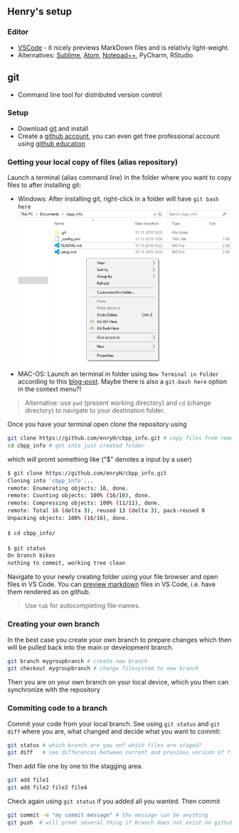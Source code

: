 ## Henry's setup

### Editor
- [VSCode](https://code.visualstudio.com/) - it nicely previews MarkDown files and is relativly light-weight.
- Alternatives: [Sublime](https://www.sublimetext.com/), [Atom](https://atom.io/), [Notepad++](https://notepad-plus-plus.org/), PyCharm, RStudio

## git
- Command line tool for distributed version control

### Setup 
- Download [git](https://git-scm.com/) and install
- Create a [github account](https://github.com/), you can even get free professional account using [github education](https://education.github.com/)

### Getting your local copy of files (alias repository)
Launch a terminal (alias command line) in the folder where you want to copy files to after installing git:

- Windows: After installing git, right-click in a folder will have `git bash here`
![git bash on Windows](Figures/win10_git_bash.png)
- MAC-OS: Launch an terminal in folder using `New Terminal in Folder` according to this [blog-post](https://lifehacker.com/launch-an-os-x-terminal-window-from-a-specific-folder-1466745514). Maybe there is also a `git-bash here` option in the context menu?!

> Alternative: use `pwd` (present working directory) and `cd` (change directory) to navigate to your destination folder.

Once you have your terminal open clone the repository using 

```bash
git clone https://github.com/enryH/cbpp_info.git # copy files from remote server hosted by github
cd cbpp_info # got into just created folder
```
which will promt something like ("$" denotes a input by a user)
```bash
$ git clone https://github.com/enryH/cbpp_info.git
Cloning into 'cbpp_info'...
remote: Enumerating objects: 16, done.
remote: Counting objects: 100% (16/16), done.
remote: Compressing objects: 100% (11/11), done.
remote: Total 16 (delta 3), reused 13 (delta 3), pack-reused 0
Unpacking objects: 100% (16/16), done.

$ cd cbpp_info/

$ git status
On branch bikes
nothing to commit, working tree clean

```

Navigate to your newly creating folder using your file browser and open files in VS Code. You can [preview markdown](https://code.visualstudio.com/docs/languages/markdown) files in VS Code, i.e. have them rendered as on github.


> Use `tab` for autocompleting file-names.

### Creating your own branch
In the best case you create your own branch to prepare changes which then will be pulled back into the main or development branch.

```bash
git branch mygroupbranch # create new branch
git checkout mygroupbranch # change filesystem to new branch
```

Then you are on your own branch on your local device, which you then can synchronize with the repository

### Commiting code to a branch
Commit your code from your local branch. See using `git status` and `git diff` where you are, what changed and decide what you want to commit:

```bash
git status # which branch are you on? which files are staged?
git diff   # see differences between current and previous version of files
```

Then add file one by one to the stagging area.

```bash
git add file1 
git add file2 file3 file4 
```

Check again using `git status` if you added all you wanted. Then commit 

```bash
git commit -m "my commit message" # the message can be anything
git push  # will promt several thing if branch does not exist on github remote server
```
